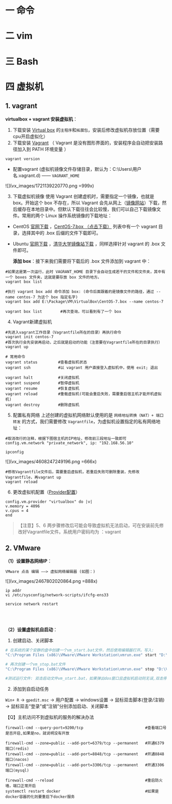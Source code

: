 # 一 命令



# 二 vim


# 三 Bash


# 四 虚拟机

## 1. vagrant

**virtualbox + vagrant 安装虚拟机**：

1. 下载安装 [Virtual box](https://www.virtualbox.org/) 的`主程序`和`拓展包`，安装后修改虚拟机存放位置（需要cpu开启虚拟化）
2. 下载安装 [Vagrant](https://www.vagrantup.com/) （ Vagrant 是没有图形界面的，安装程序会自动把安装路径加入到 PATH 环境变量 ）

```
vagrant version
```

- 配置vagrant (虚拟机镜像文件存储目录，默认为：C:\Users\用户名\.vagrant.d)  —— `VAGRANT_HOME`

![](vx_images/1721139220770.png =999x)


3. 下载虚拟机镜像
使用 Vagrant 创建虚机时，需要指定一个镜像，也就是 box。开始这个 box 不存在，所以 Vagrant 会先从网上（[镜像网站](https://app.vagrantup.com/boxes/search)）下载，然后缓存在本地目录中。但默认下载往往会比较慢，我们可以自己下载镜像文件。常用的两个 Linux 操作系统镜像的下载地址：
- CentOS [官网下载](http://cloud.centos.org/centos/) ，[CentOS-7.box （点击下载）](http://cloud.centos.org/centos/7/vagrant/x86_64/images/CentOS-7.box) 列表中有一个 vagrant 目录，选择其中的 .box 后缀的文件下载即可。
- Ubuntu [官网下载](http://cloud-images.ubuntu.com/) ，[清华大学镜像站下载](https://mirror.tuna.tsinghua.edu.cn/ubuntu-cloud-images/) ，同样选择针对 vagrant 的 .box 文件即可。


    **添加 box**：接下来我们需要将下载后的 .box 文件添加到 vagrant 中：

```shell
#如果这是第一次运行，此时 VAGRANT_HOME 目录下会自动生成若干的文件和文件夹，其中有一个 boxes 文件夹，这就是要存放 box 文件的地方。
vagrant box list

#执行 vagrant box add 命令添加 box: (命令后面跟着的是镜像文件的路径，通过 --name centos-7 为这个 box 指定名字)
vagrant box add E:\Package\VM\VirtualBox\CentOS-7.box --name centos-7

vagrant box list        #再次查询，可以看到有了一个 box
```


4. Vagrant新建虚拟机

```shell
#先进入vagrant工作目录（Vagrantfile所在的目录）再执行命令
vagrant init centos-7
#首次执行会先安装再启动，之后就是启动的功能（注意要在Vagrantfile所在的目录执行）
vagrant up
```
```shell
# 常用命令
vagrant status         #查看虚拟机状态
vagrant ssh            #以 vagrant 用户直接登入虚拟机中，使用 exit; 退出

vagrant halt           #关闭虚拟机
vagrant suspend        #暂停虚拟机
vagrant resume         #恢复虚拟机
vagrant reload         #重载虚拟机(可能会重启失败，需要重启宿主机才能开机虚拟机)
vagrant destroy        #删除虚拟机
```

5. 配置私有网络
上述创建的虚拟机网络默认使用的是 `网络地址转换（NAT）+ 端口转发` 的方式，我们需要修改 `Vagrantfile`，为虚拟机设置指定的私有网络地址：

```shell
#取消改行的注释，根据下图宿主机的IP地址，修改前三段地址一致即可
config.vm.network "private_network", ip: "192.168.56.10"
```

```
ipconfig
```
![](vx_images/4608247249196.png =666x)

```shell
#修改Vagrantfile文件后，需要重启虚拟机，若重启失败可删除重装，先修改Vagrantfile，再vagrant up
vagrant reload
```

6. 更改虚拟机配置（[Provider配置](https://www.vagrantup.com/docs/providers/virtualbox/configuration)）

```shell
config.vm.provider "virtualbox" do |v|
v.memory = 4096
v.cpus = 4
end
```
> 【注意】5、6 两步骤修改后可能会导致虚拟机无法启动，可在安装前先修改好Vagrantfile文件。系统用户密码均为 ：vagrant


## 2. VMware

**（1）设置静态网络IP**：

    VMware 点击 编辑 ——> 虚拟网络编辑器 (如图：)

![](vx_images/2467802020864.png =888x)


```shell
ip addr
vi /etc/sysconfig/network-scripts/ifcfg-ens33

service network restart 
```

</br>
</br>

**（2）设置虚拟机自启动**：

1. 创建启动、关闭脚本

```bash
# 在系统的某个安静的盘中创建一个vm_start.bat文件，然后使用编辑器打开。写入: 
"C:\Program Files (x86)\VMware\VMware Workstation\vmrun.exe" start "D:\VirtualMachines\DevMachines\DevMachines.vmx" nogui

# 再次创建一个vm_stop.bat文件
"C:\Program Files (x86)\VMware\VMware Workstation\vmrun.exe" stop "D:\VirtualMachines\DevMachines\DevMachines.vmx"

#测试运行文件: 双击启动文件vm_start.bat，如果弹出dos窗口且虚拟机启动则无误,双击停止文件vm_stop.bat，如果弹出dos窗口且虚拟机停止则无误
```

2. 添加到自启动任务

`Win+ R`  -> `gpedit.msc` -> 用户配置 -> windows设置 -> 鼠标双击脚本(登录/注销) -> 鼠标双击“登录”或“注销”分别添加启动、关闭脚本


【Q】主机访问不到虚拟机的服务的解决办法

```shell
firewall-cmd --query-port=9200/tcp                           #查看端口号是否开启,如果是no，就说明没有开放

firewall-cmd --zone=public --add-port=6379/tcp --permanent   #开通6379端口(redis)
firewall-cmd --zone=public --add-port=8848/tcp --permanent   #开通8848端口(nacos)
firewall-cmd --zone=public --add-port=3306/tcp --permanent   #开通3306端口(mysql)

firewall-cmd --reload                                        #重启防火墙，端口正常开启
systemctl restart docker                                     #如果是docker容器的化则要重启下docker服务 
```